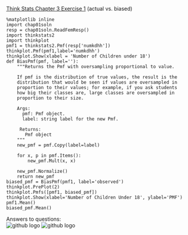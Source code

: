 [Think Stats Chapter 3 Exercise 1](http://greenteapress.com/thinkstats2/html/thinkstats2004.html#toc31) (actual vs. biased)

>>   

```  
%matplotlib inline
import chap01soln
resp = chap01soln.ReadFemResp()
import thinkstats2
import thinkplot
pmf1 = thinkstats2.Pmf(resp['numkdhh'])
thinkplot.Pmf(pmf1,label='numkdhh')
thinkplot.Show(xlabel = 'Number of Children under 18') 
def BiasPmf(pmf, label=''):
    """Returns the Pmf with oversampling proportional to value.

    If pmf is the distribution of true values, the result is the
    distribution that would be seen if values are oversampled in
    proportion to their values; for example, if you ask students
    how big their classes are, large classes are oversampled in
    proportion to their size.

    Args:
      pmf: Pmf object.
      label: string label for the new Pmf.

     Returns:
       Pmf object
    """
    new_pmf = pmf.Copy(label=label)

    for x, p in pmf.Items():
        new_pmf.Mult(x, x)
        
    new_pmf.Normalize()
    return new_pmf  
biased_pmf = BiasPmf(pmf1, label='observed')  
thinkplot.PrePlot(2)
thinkplot.Pmfs([pmf1, biased_pmf])
thinkplot.Show(xlabel='Number of Children Under 18', ylabel='PMF')
pmf1.Mean()
biased_pmf.Mean()
```
Answers to questions:  
![github logo](images/output_5_0.png)
![github logo](images/output_11_0.png)


